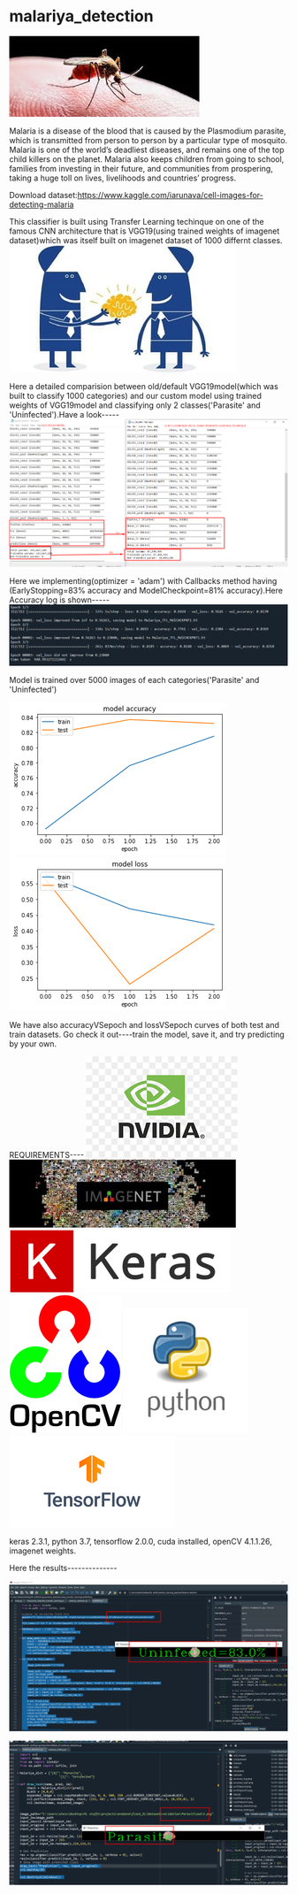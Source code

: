 # malariya_detection
![alt text](https://github.com/shalom217/malariya_detection/blob/master/malariya.jpg)


Malaria is a disease of the blood that is caused by the Plasmodium parasite, which is transmitted from person to person by a particular type of mosquito.
Malaria is one of the world’s deadliest diseases, and remains one of the top child killers on the planet. Malaria also keeps children from going to school, families from investing in their future, and communities from prospering, taking a huge toll on lives, livelihoods and countries’ progress.




 Download dataset:https://www.kaggle.com/iarunava/cell-images-for-detecting-malaria

This classifier is built using Transfer Learning techinque on one of the famous CNN architecture that is VGG19(using trained weights of imagenet dataset)which was itself built on imagenet dataset of 1000 differnt classes.
![alt text](https://github.com/shalom217/Transfer_learning/blob/master/transfer_l.jpeg)


Here a detailed comparision between old/default VGG19model(which was built to classify 1000 categories) and our custom model using trained weights of VGG19model and classifying only 2 classes('Parasite' and 'Uninfected').Have a look-----
![alt text](https://github.com/shalom217/malariya_detection/blob/master/COMPARISION.png)

Here we implementing(optimizer = 'adam') with Callbacks method having (EarlyStopping=83% accuracy and ModelCheckpoint=81% accuracy).Here Accuracy log is shown-----
![alt text](https://github.com/shalom217/malariya_detection/blob/master/accuracy_log1.png)

Model is trained over 5000 images of each categories('Parasite' and 'Uninfected')


![alt text](https://github.com/shalom217/malariya_detection/blob/master/accVSepoch1.png)
![alt text](https://github.com/shalom217/malariya_detection/blob/master/lossVSepoch1.png)


We have also accuracyVSepoch and lossVSepoch curves of both test and train datasets. Go check it out----train the model, save it, and try predicting by your own.

REQUIREMENTS---- 
![alt text](https://github.com/shalom217/images/blob/master/cuda_logo.png)
![alt text](https://github.com/shalom217/images/blob/master/image_net_logo.jpg)
![alt text](https://github.com/shalom217/images/blob/master/keras_logo.png)
![alt text](https://github.com/shalom217/images/blob/master/opencv_logo.png)
![alt text](https://github.com/shalom217/images/blob/master/python_logo.jpg)
![alt text](https://github.com/shalom217/images/blob/master/tf_logo.png)

keras 2.3.1,
python 3.7, tensorflow 2.0.0, cuda installed, openCV 4.1.1.26, imagenet weights.

Here the results--------------

![alt text](https://github.com/shalom217/malariya_detection/blob/master/pred1.png)


![alt text](https://github.com/shalom217/malariya_detection/blob/master/pred2.png)



